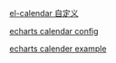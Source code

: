 [el-calendar 自定义](https://blog.csdn.net/WhatMOMO5477/article/details/115006711)

[echarts calendar config](https://echarts.apache.org/zh/option.html#calendar)

[echarts calender example](https://echarts.apache.org/examples/zh/editor.html?c=custom-calendar-icon&random=4gy5b6your)
